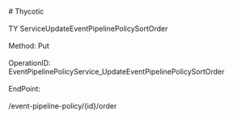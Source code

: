 <br>#     Thycotic</br>
<br>TY ServiceUpdateEventPipelinePolicySortOrder</br>
<br>Method: Put</br>
<br>OperationID: EventPipelinePolicyService_UpdateEventPipelinePolicySortOrder</br>
<br>EndPoint:</br>
<br>/event-pipeline-policy/{id}/order</br>
